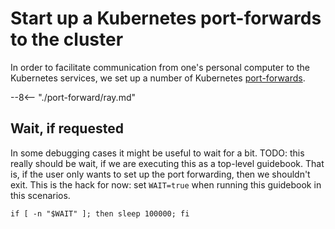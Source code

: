 # Start up a Kubernetes port-forwards to the cluster

In order to facilitate communication from one's personal computer to
the Kubernetes services, we set up a number of Kubernetes
[port-forwards](https://kubernetes.io/docs/tasks/access-application-cluster/port-forward-access-application-cluster/).

--8<-- "./port-forward/ray.md"

## Wait, if requested

In some debugging cases it might be useful to wait for a bit. TODO:
this really should be wait, if we are executing this as a top-level
guidebook. That is, if the user only wants to set up the port
forwarding, then we shouldn't exit. This is the hack for now: set
`WAIT=true` when running this guidebook in this scenarios.

```shell
if [ -n "$WAIT" ]; then sleep 100000; fi
```
